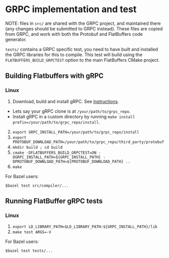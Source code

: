 GRPC implementation and test
============================

NOTE: files in `src/` are shared with the GRPC project, and maintained there
(any changes should be submitted to GRPC instead). These files are copied
from GRPC, and work with both the Protobuf and FlatBuffers code generator.

`tests/` contains a GRPC specific test, you need to have built and installed
the GRPC libraries for this to compile. This test will build using the
`FLATBUFFERS_BUILD_GRPCTEST` option to the main FlatBuffers CMake project.

## Building Flatbuffers with gRPC

### Linux

1. Download, build and install gRPC. See [instructions](https://github.com/grpc/grpc/tree/master/src/cpp).

* Lets say your gRPC clone is at `/your/path/to/grpc_repo`.
* Install gRPC in a custom directory by running `make install prefix=/your/path/to/grpc_repo/install`.

2. `export GRPC_INSTALL_PATH=/your/path/to/grpc_repo/install`
3. `export PROTOBUF_DOWNLOAD_PATH=/your/path/to/grpc_repo/third_party/protobuf`
4. `mkdir build ; cd build`
5. `cmake -DFLATBUFFERS_BUILD_GRPCTEST=ON -DGRPC_INSTALL_PATH=${GRPC_INSTALL_PATH} -DPROTOBUF_DOWNLOAD_PATH=${PROTOBUF_DOWNLOAD_PATH} ..`
6. `make`

For Bazel users:

```shell
$bazel test src/compiler/...
```

## Running FlatBuffer gRPC tests

### Linux

1. `export LD_LIBRARY_PATH=$LD_LIBRARY_PATH:${GRPC_INSTALL_PATH}/lib`
2. `make test ARGS=-V`

For Bazel users:

```shell
$bazel test tests/...
```
